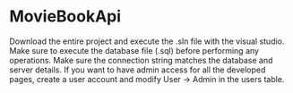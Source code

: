 # MovieBookApi

Download the entire project and execute the .sln file with the visual studio. Make sure to execute the database file (.sql) before performing any operations. Make sure the connection string matches the database and server details. If you want to have admin access for all the developed pages, create a user account and modify User -> Admin in the users table.
